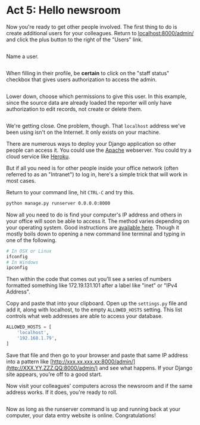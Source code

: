```{include} _templates/nav.html
```

# Act 5: Hello newsroom

Now you're ready to get other people involved. The first thing to do is create additional users for your colleagues. Return to [localhost:8000/admin/](http://localhost:8000/admin/) and click the plus button to the right of the "Users" link.

```{image} /_static/hello-newsroom-userlink.png
```

Name a user.

```{image} /_static/hello-newsroom-nameuser.png
```

When filling in their profile, be **certain** to click on the "staff status" checkbox that gives users authorization to access the admin.

```{image} /_static/hello-newsroom-staffstatus.png
```

Lower down, choose which permissions to give this user. In this example, since the source data are already loaded the reporter will only have authorization to edit records, not create or delete them.

```{image} /_static/hello-newsroom-permissions.png
```

We're getting close. One problem, though. That `localhost` address we've been using isn't on the Internet. It only exists on your machine.

There are numerous ways to deploy your Django application so other people can access it. You could use the [Apache](https://docs.djangoproject.com/en/4.0/howto/deployment/) webserver. You could try a cloud service like [Heroku](https://devcenter.heroku.com/articles/getting-started-with-django).

But if all you need is for other people inside your office network (often referred to as an "Intranet") to log in, here's a simple trick that will work in most cases.

Return to your command line, hit `CTRL-C` and try this.

```bash
python manage.py runserver 0.0.0.0:8000
```

Now all you need to do is find your computer's IP address and others in your office will soon be able to access it. The method varies depending on your operating system. Good instructions are [available here](http://home.huck.psu.edu/it/how-to/how-to-ip-address). Though it mostly boils down to opening a new command line terminal and typing in one of the following.

```bash
# In OSX or Linux
ifconfig
# In Windows
ipconfig
```

Then within the code that comes out you'll see a series of numbers formatted something like 172.19.131.101 after a label like "inet" or "IPv4 Address".

Copy and paste that into your clipboard. Open up the `settings.py` file and add it, along with localhost, to the empty `ALLOWED_HOSTS` setting. This list controls what web addresses are able to access your database.

```python
ALLOWED_HOSTS = [
    'localhost',
    '192.168.1.79',
]
```

Save that file and then go to your browser and paste that same IP address into a pattern like [http://xxx.xx.xxx.xx:8000/admin/](http://XXX.YY.ZZZ.QQ:8000/admin/) and see what happens. If your Django site appears, you're off to a good start.

Now visit your colleagues' computers across the newsroom and if the same address works. If it does, you're ready to roll.

```{image} /_static/hello-newsroom-permissions.png
```

Now as long as the runserver command is up and running back at your computer, your data entry website is online. Congratulations!